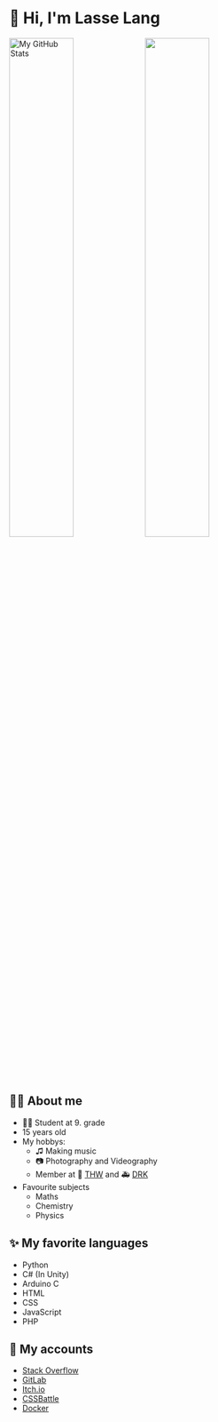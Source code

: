 # 👋 Hi, I'm Lasse Lang

<img align="left" width=48% alt="My GitHub Stats" src="https://github-readme-stats.vercel.app/api?username=Lasse-Tom-Lang&show_icons=true&hide-border=true&theme=radical" />
<img width=48% src="https://github-readme-stats.vercel.app/api/top-langs/?username=lasse-tom-lang&theme=radical&layout=compact&langs_count=4" />

## 🙍‍♂️ About me
* 👨‍🎓 Student at 9. grade
* 15 years old
* My hobbys:
  * ♫ Making music
  * 📷 Photography and Videography
  * Member at 🚨 [THW](https://www.thw.de/DE/Startseite/startseite_node.html) and 🚑 [DRK](https://www.drk.de)
* Favourite subjects
  * Maths 
  * Chemistry 
  * Physics
## ✨ My favorite languages
* Python
* C# (In Unity)
* Arduino C
* HTML
* CSS
* JavaScript
* PHP
## 👤 My accounts
* [Stack Overflow](https://stackoverflow.com/users/18135352/lasse-lang?tab=profile)
* [GitLab](https://gitlab.com/Lasse-Tom-Lang)
* [Itch.io](https://lassetfl.itch.io)
* [CSSBattle](https://cssbattle.dev/player/lasselang)
* [Docker](https://hub.docker.com/u/lassetfl)
